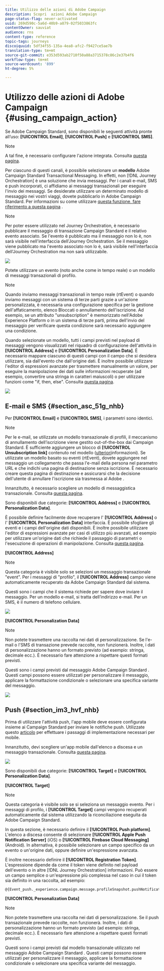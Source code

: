 ```yaml
---
title: Utilizzo delle azioni di Adobe Campaign
description: Scopri  azioni Adobe Campaign
page-status-flag: never-activated
uuid: 269d590c-5a6d-40b9-a879-02f5033863fc
contentOwner: sauviat
audience: rns
content-type: reference
topic-tags: journeys
discoiquuid: 5df34f55-135a-4ea8-afc2-f9427ce5ae7b
translation-type: tm+mt
source-git-commit: e353d593ab2710f50a88a3715378c86c2e37b4f6
workflow-type: tm+mt
source-wordcount: '899'
ht-degree: 5%

---
```



# Utilizzo delle azioni di Adobe Campaign {#using_campaign_action}

Se  Adobe Campaign Standard, sono disponibili le seguenti attività pronte all’uso: **[!UICONTROL Email]**, **[!UICONTROL Push]** e **[!UICONTROL SMS]**.

>[!NOTE]
>
>A tal fine, è necessario configurare l&#39;azione integrata. Consulta [questa pagina](../action/working-with-adobe-campaign.md).

Per ciascuno di questi canali, è possibile selezionare un **modello** Adobe Campaign Standard Transactional Messaging. In effetti, non [!DNL Journey Orchestration] è una soluzione che invia messaggi. Per i canali e-mail, SMS e push incorporati, ci affidiamo ai messaggi transazionali per eseguire l&#39;invio dei messaggi. Se desiderate utilizzare un determinato modello di messaggio nei vostri viaggi, dovete pubblicarlo in  Adobe Campaign Standard. Per informazioni su come utilizzare [questa funzione, fare riferimento a questa pagina](https://docs.adobe.com/content/help/it-IT/campaign-standard/using/communication-channels/transactional-messaging/about-transactional-messaging.translate.html) .

>[!NOTE]
>
>Per poter essere utilizzato nel Journey Orchestration, è necessario pubblicare il messaggio di transazione Campaign Standard e il relativo evento associato. Se l&#39;evento è pubblicato ma il messaggio non lo è, non sarà visibile nell&#39;interfaccia dell&#39;Journey Orchestration. Se il messaggio viene pubblicato ma l&#39;evento associato non lo è, sarà visibile nell&#39;interfaccia dell&#39;Journey Orchestration ma non sarà utilizzabile.

![](../assets/journey59.png)

Potete utilizzare un evento (noto anche come in tempo reale) o un modello di messaggi transazionali di profilo.

>[!NOTE]
>
>Quando inviamo messaggi transazionali in tempo reale (rtEvent) o quando inviamo messaggi con un sistema di terze parti grazie a un&#39;azione personalizzata, è necessaria una configurazione specifica per la gestione dell&#39;affaticamento,  elenco Bloccati o annullamento dell&#39;iscrizione. Ad esempio, se un attributo &quot;unsubscription&quot; è memorizzato nell&#39;Adobe Experience Platform o in un sistema di terze parti, prima dell&#39;invio del messaggio per verificare questa condizione sarà necessario aggiungere una condizione.

Quando selezionate un modello, tutti i campi previsti nel payload di messaggi vengono visualizzati nel riquadro di configurazione dell&#39;attività in **[!UICONTROL Address]** e **[!UICONTROL Personalization Data]**. È necessario mappare ciascuno di questi campi con il campo che si desidera utilizzare, sia dall&#39;evento che dall&#39;origine dati. È inoltre possibile utilizzare l&#39;editor di espressioni avanzate per trasmettere manualmente un valore, per eseguire la manipolazione dei dati sulle informazioni recuperate (ad esempio, convertire una stringa in caratteri maiuscoli) o per utilizzare funzioni come &quot;if, then, else&quot;. Consulta [questa pagina](../expression/expressionadvanced.md).

![](../assets/journey60.png)

## E-mail e SMS {#section_asc_51g_nhb}

Per **[!UICONTROL Email]** e **[!UICONTROL SMS]**, i parametri sono identici.

>[!NOTE]
>
>Per le e-mail, se utilizzate un modello transazionale di profili, il meccanismo di annullamento dell’iscrizione viene gestito out-of-the-box dai Campaign Standard. È sufficiente aggiungere un blocco di **[!UICONTROL Unsubscription link]** contenuto nel modello ([ulteriori](https://docs.adobe.com/content/help/it-IT/campaign-standard/using/communication-channels/transactional-messaging/about-transactional-messaging.translate.html)informazioni). Se utilizzate un modello basato su eventi (rtEvent), dovete aggiungere nel messaggio un collegamento che passa l&#39;e-mail della persona nel parametro URL e che indichi una pagina di destinazione senza iscrizione. È necessario creare questa pagina di destinazione e assicurarsi che la decisione dell&#39;utente di annullare l&#39;iscrizione sia trasmessa al Adobe .

Innanzitutto, è necessario scegliere un modello di messaggistica transazionale. Consulta [questa pagina](../building-journeys/about-action-activities.md).

Sono disponibili due categorie: **[!UICONTROL Address]** e **[!UICONTROL Personalization Data]**.

È possibile definire facilmente dove recuperare l&#39; **[!UICONTROL Address]** o l&#39; **[!UICONTROL Personalization Data]** interfaccia. È possibile sfogliare gli eventi e i campi dell&#39;origine dati disponibili. È inoltre possibile utilizzare l&#39;editor di espressioni avanzate per casi di utilizzo più avanzati, ad esempio per utilizzare un&#39;origine dati che richiede il passaggio di parametri o l&#39;esecuzione di operazioni di manipolazione. Consulta [questa pagina](../expression/expressionadvanced.md).

**[!UICONTROL Address]**

>[!NOTE]
>
>Questa categoria è visibile solo se selezioni un messaggio transazionale &quot;event&quot;. Per i messaggi di &quot;profilo&quot;, il **[!UICONTROL Address]** campo viene automaticamente recuperato da  Adobe Campaign Standard dal sistema.

Questi sono i campi che il sistema richiede per sapere dove inviare il messaggio. Per un modello e-mail, si tratta dell’indirizzo e-mail. Per un SMS, è il numero di telefono cellulare.

![](../assets/journey61.png)

**[!UICONTROL Personalization Data]**

>[!NOTE]
>
>Non potete trasmettere una raccolta nei dati di personalizzazione. Se l&#39;e-mail o l&#39;SMS di transazione prevede raccolte, non funzionerà. Inoltre, i dati di personalizzazione hanno un formato previsto (ad esempio: stringa, decimale ecc.). È necessario fare attenzione a rispettare questi formati previsti.

Questi sono i campi previsti dal messaggio Adobe Campaign Standard . Questi campi possono essere utilizzati per personalizzare il messaggio, applicare la formattazione condizionale o selezionare una specifica variante del messaggio.

![](../assets/journey62.png)

## Push {#section_im3_hvf_nhb}

Prima di utilizzare l&#39;attività push, l&#39;app mobile deve essere configurata insieme ai Campaign Standard per inviare le notifiche push. Utilizzate questo [articolo](https://helpx.adobe.com/it/campaign/kb/integrate-mobile-sdk.html) per effettuare i passaggi di implementazione necessari per mobile.

Innanzitutto, devi scegliere un&#39;app mobile dall&#39;elenco a discesa e un messaggio transazionale. Consulta [questa pagina](../building-journeys/about-action-activities.md).

![](../assets/journey62bis.png)

Sono disponibili due categorie: **[!UICONTROL Target]** e **[!UICONTROL Personalization Data]**.

**[!UICONTROL Target]**

>[!NOTE]
>
>Questa categoria è visibile solo se si seleziona un messaggio evento. Per i messaggi di profilo, i **[!UICONTROL Target]** campi vengono recuperati automaticamente dal sistema utilizzando la riconciliazione eseguita da  Adobe Campaign Standard.

In questa sezione, è necessario definire il **[!UICONTROL Push platform]**. L&#39;elenco a discesa consente di selezionare **[!UICONTROL Apple Push Notification Server]** (iOS) o **[!UICONTROL Firebase Cloud Messaging]** (Android). In alternativa, è possibile selezionare un campo specifico da un evento o un&#39;origine dati, oppure definire un&#39;espressione avanzata.

È inoltre necessario definire il **[!UICONTROL Registration Token]**. L&#39;espressione dipende da come il token viene definito nel payload dell&#39;evento o in altre [!DNL Journey Orchestration] informazioni. Può essere un campo semplice o un&#39;espressione più complessa nel caso in cui il token sia definito in una raccolta, ad esempio:

```
@{Event_push._experience.campaign.message.profileSnapshot.pushNotificationTokens.first().token}
```

**[!UICONTROL Personalization Data]**

>[!NOTE]
>
>Non potete trasmettere una raccolta nei dati di personalizzazione. Se il push transazionale prevede raccolte, non funzionerà. Inoltre, i dati di personalizzazione hanno un formato previsto (ad esempio: stringa, decimale ecc.). È necessario fare attenzione a rispettare questi formati previsti.

Questi sono i campi previsti dal modello transazionale utilizzato nel messaggio Adobe Campaign Standard . Questi campi possono essere utilizzati per personalizzare il messaggio, applicare la formattazione condizionale o selezionare una specifica variante del messaggio.
